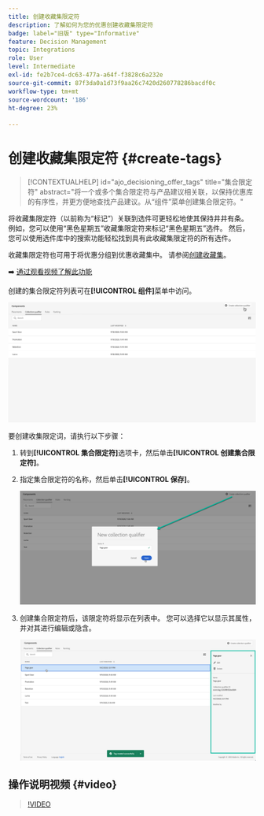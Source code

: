 ```yaml
---
title: 创建收藏集限定符
description: 了解如何为您的优惠创建收藏集限定符
badge: label="旧版" type="Informative"
feature: Decision Management
topic: Integrations
role: User
level: Intermediate
exl-id: fe2b7ce4-dc63-477a-a64f-f3828c6a232e
source-git-commit: 87f3da0a1d73f9aa26c7420d260778286bacdf0c
workflow-type: tm+mt
source-wordcount: '186'
ht-degree: 23%

---
```


# 创建收藏集限定符 {#create-tags}

>[!CONTEXTUALHELP]
>id="ajo_decisioning_offer_tags"
>title="集合限定符"
>abstract="将一个或多个集合限定符与产品建议相关联，以保持优惠库的有序性，并更方便地查找产品建议。从“组件”菜单创建集合限定符。"

将收藏集限定符（以前称为“标记”）关联到选件可更轻松地使其保持井井有条。 例如，您可以使用“黑色星期五”收藏集限定符来标记“黑色星期五”选件。 然后，您可以使用选件库中的搜索功能轻松找到具有此收藏集限定符的所有选件。

收藏集限定符也可用于将优惠分组到优惠收藏集中。 请参阅[创建收藏集](../offer-library/creating-collections.md)。

➡️ [通过观看视频了解此功能](#video)

创建的集合限定符列表可在&#x200B;**[!UICONTROL 组件]**&#x200B;菜单中访问。

![](../assets/tags_list.png)

要创建收集限定词，请执行以下步骤：

1. 转到&#x200B;**[!UICONTROL 集合限定符]**&#x200B;选项卡，然后单击&#x200B;**[!UICONTROL 创建集合限定符]**。

1. 指定集合限定符的名称，然后单击&#x200B;**[!UICONTROL 保存]**。

   ![](../assets/tags_create.png)

1. 创建集合限定符后，该限定符将显示在列表中。 您可以选择它以显示其属性，并对其进行编辑或隐含。

   ![](../assets/tags_created.png)

## 操作说明视频 {#video}

>[!VIDEO](https://video.tv.adobe.com/v/329374?quality=12)
